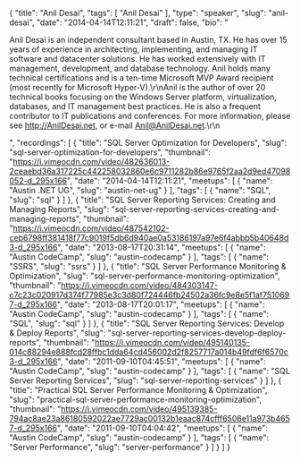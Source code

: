 {
  "title": "Anil Desai",
  "tags": [
    "Anil Desai"
  ],
  "type": "speaker",
  "slug": "anil-desai",
  "date": "2014-04-14T12:11:21",
  "draft": false,
  "bio": "<p>Anil Desai is an independent consultant based in Austin, TX. He has over 15 years of experience in architecting, implementing, and managing IT software and datacenter solutions. He has worked extensively with IT management, development, and database technology. Anil holds many technical certifications and is a ten-time Microsoft MVP Award recipient (most recently for Microsoft Hyper-V).\r\nAnil is the author of over 20 technical books focusing on the Windows Server platform, virtualization, databases, and IT management best practices. He is also a frequent contributor to IT publications and conferences. For more information, please see http://AnilDesai.net, or e-mail Anil@AnilDesai.net.\r\n </p>",
  "recordings": [
    {
      "title": "SQL Server Optimization for Developers",
      "slug": "sql-server-optimization-for-developers",
      "thumbnail": "https://i.vimeocdn.com/video/482636013-2ceaebd36a317225c442258032860e6c9711282b86e9765f2aa2d9ed47098052-d_295x166",
      "date": "2014-04-14T12:11:21",
      "meetups": [
        {
          "name": "Austin .NET UG",
          "slug": "austin-net-ug"
        }
      ],
      "tags": [
        {
          "name": "SQL",
          "slug": "sql"
        }
      ]
    },
    {
      "title": "SQL Server Reporting Services: Creating and Managing Reports",
      "slug": "sql-server-reporting-services-creating-and-managing-reports",
      "thumbnail": "https://i.vimeocdn.com/video/487542102-ceb6798ff381418f77c9019f5db6d940ae0a53186197a97e6f4abbb5b40648d3-d_295x166",
      "date": "2013-08-17T20:31:14",
      "meetups": [
        {
          "name": "Austin CodeCamp",
          "slug": "austin-codecamp"
        }
      ],
      "tags": [
        {
          "name": "SSRS",
          "slug": "ssrs"
        }
      ]
    },
    {
      "title": "SQL Server Performance Monitoring & Optimization",
      "slug": "sql-server-performance-monitoring-optimization",
      "thumbnail": "https://i.vimeocdn.com/video/484303147-c7c23c020917d374f77985e3c3d80f724446fb24502a36fc9e8e5f1af7510697-d_295x166",
      "date": "2013-08-17T20:01:17",
      "meetups": [
        {
          "name": "Austin CodeCamp",
          "slug": "austin-codecamp"
        }
      ],
      "tags": [
        {
          "name": "SQL",
          "slug": "sql"
        }
      ]
    },
    {
      "title": "SQL Server Reporting Services: Develop & Deploy Reports",
      "slug": "sql-server-reporting-services-develop-deploy-reports",
      "thumbnail": "https://i.vimeocdn.com/video/495140135-014c88294e888fcd28ffbc1dda64cd456002d2f8257717a014b49fdf6f6570c3-d_295x166",
      "date": "2011-09-10T04:45:51",
      "meetups": [
        {
          "name": "Austin CodeCamp",
          "slug": "austin-codecamp"
        }
      ],
      "tags": [
        {
          "name": "SQL Server Reporting Services",
          "slug": "sql-server-reporting-services"
        }
      ]
    },
    {
      "title": "Practical SQL Server Performance Monitoring & Optimization",
      "slug": "practical-sql-server-performance-monitoring-optimization",
      "thumbnail": "https://i.vimeocdn.com/video/495139385-794ac8ae23a86180592022ae7729ac00132b1eaac874cfff6506e11a973b4657-d_295x166",
      "date": "2011-09-10T04:04:42",
      "meetups": [
        {
          "name": "Austin CodeCamp",
          "slug": "austin-codecamp"
        }
      ],
      "tags": [
        {
          "name": "Server Performance",
          "slug": "server-performance"
        }
      ]
    }
  ]
}